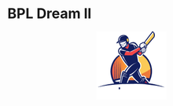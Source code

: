 # BPL Dream ll

<p align="center">
  <img  src="./src/assets/logo-footer.png" alt="bpl dream 11 logo"/> 
</p>
